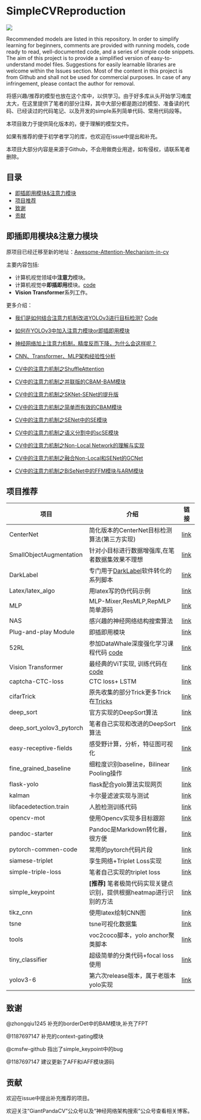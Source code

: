 # SimpleCVReproduction

![](logo.png)

Recommended models are listed in this repository. In order to simplify learning for beginners, comments are provided with running models, code ready to read, well-documented code, and a series of simple code snippets. The aim of this project is to provide a simplified version of easy-to-understand model files. Suggestions for easily learnable libraries are welcome within the Issues section. Most of the content in this project is from Github and shall not be used for commercial purposes. In case of any infringement, please contact the author for removal.


将感兴趣/推荐的模型也放在这个库中，以供学习。由于好多库从头开始学习难度太大，在这里提供了笔者的部分注释，其中大部分都是跑过的模型、准备读的代码、已经读过的代码笔记、以及开发的simple系列简单代码、常用代码段等。

本项目致力于提供简化版本的，便于理解的模型文件。

如果有推荐的便于初学者学习的库，也欢迎在issue中提出和补充。

本项目大部分内容是来源于Github，不会用做商业用途，如有侵权，请联系笔者删除。

## 目录

- [即插即用模块&注意力模块](即插即用模块&注意力模块)
- [项目推荐](项目推荐)
- [致谢](致谢)
- [贡献](贡献)


## 即插即用模块&注意力模块

原项目已经迁移至新的地址：[Awesome-Attention-Mechanism-in-cv](https://github.com/pprp/awesome-attention-mechanism-in-cv)

主要内容包括:

- 计算机视觉领域中**注意力**模块。
- 计算机视觉中**即插即用**模块。[code](https://github.com/pprp/SimpleCVReproduction/tree/master/Plug-and-play%20module)
- **Vision Transformer**系列工作。

更多介绍：

- [我们是如何结合注意力机制改进YOLOv3进行目标检测?](https://zhuanlan.zhihu.com/p/231168560) [Code](https://github.com/GiantPandaCV/yolov3-point)
- [如何在YOLOv3中加入注意力模块or即插即用模块](https://blog.csdn.net/DD_PP_JJ/article/details/104109369)
- [神经网络加上注意力机制，精度反而下降，为什么会这样呢？](https://www.zhihu.com/question/478301531/answer/2280232845)
- [CNN、Transformer、MLP架构经验性分析](https://zhuanlan.zhihu.com/p/449280021)
- [CV中的注意力机制之ShuffleAttention](https://zhuanlan.zhihu.com/p/350912960)
- [CV中的注意力机制之并联版的CBAM-BAM模块](https://zhuanlan.zhihu.com/p/102033063)
- [CV中的注意力机制之SKNet-SENet的提升版](https://zhuanlan.zhihu.com/p/102034839)

- [CV中的注意力机制之简单而有效的CBAM模块](https://zhuanlan.zhihu.com/p/102035273)

- [CV中的注意力机制之SENet中的SE模块](https://zhuanlan.zhihu.com/p/102035721)

- [CV中的注意力机制之语义分割中的scSE模块](https://zhuanlan.zhihu.com/p/102036086)

- [CV中的注意力机制之Non-Local Network的理解与实现](https://zhuanlan.zhihu.com/p/102984842)
- [CV中的注意力机制之融合Non-Local和SENet的GCNet](https://zhuanlan.zhihu.com/p/102990363)
- [CV中的注意力机制之BiSeNet中的FFM模块与ARM模块](https://zhuanlan.zhihu.com/p/105925132)

## 项目推荐

| 项目                     | 介绍                                                         | 链接                                                         |
| ------------------------ | ------------------------------------------------------------ | ------------------------------------------------------------ |
| CenterNet                | 简化版本的CenterNet目标检测算法(第三方实现)                  | [link](https://github.com/pprp/SimpleCVReproduction/tree/master/CenterNet) |
| SmallObjectAugmentation  | 针对小目标进行数据增强库,在笔者数据集效果不理想              | [link](https://github.com/pprp/52RL)                         |
| DarkLabel                | 专门用于[DarkLabel](https://zhuanlan.zhihu.com/p/141036498)软件转化的系列脚本 | [link](https://github.com/pprp/SimpleCVReproduction/tree/master/DarkLabel) |
| Latex/latex_algo         | 用latex写的伪代码示例                                        | [link](https://github.com/pprp/SimpleCVReproduction/tree/master/Latex/latex_algo) |
| MLP                      | MLP-Mixer,ResMLP,RepMLP简单源码                              | [link](https://github.com/pprp/SimpleCVReproduction/tree/master/MLP) |
| NAS                      | 感兴趣的神经网络结构搜索算法                                 | [link](https://github.com/pprp/SimpleCVReproduction/tree/master/NAS) |
| Plug-and-play Module     | 即插即用模块                                                 | [link](https://github.com/pprp/SimpleCVReproduction/tree/master/Plug-and-play%20module) |
| 52RL                     | 参加DataWhale深度强化学习课程代码 [code](https://github.com/pprp/52RL) | [link](https://github.com/pprp/52RL)                         |
| Vision Transformer       | 最经典的ViT实现, 训练代码在[code](https://github.com/pprp/pytorch-cifar-model-zoo) | [link](https://github.com/pprp/SimpleCVReproduction/tree/master/VisionTransformer) |
| captcha-CTC-loss         | CTC loss+ LSTM                                               | [link](https://github.com/pprp/SimpleCVReproduction/tree/master/captcha-CTC-loss) |
| cifarTrick               | 原先收集的部分Trick更多Trick在[Tricks](https://github.com/pprp/pytorch-cifar-model-zoo) | [link](https://github.com/pprp/SimpleCVReproduction/tree/master/cifarTrick) |
| deep_sort                | 官方实现的DeepSort算法                                       | [link](https://github.com/pprp/SimpleCVReproduction/tree/master/deep_sort) |
| deep_sort_yolov3_pytorch | 笔者自己实现和改进的DeepSort算法                             | [link](https://github.com/pprp/deep_sort_yolov3_pytorch)     |
| easy-receptive-fields    | 感受野计算，分析，特征图可视化                               | [link](https://github.com/pprp/SimpleCVReproduction/tree/master/easy-receptive-fields) |
| fine_grained_baseline    | 细粒度识别baseline，Bilinear Pooling操作                     | [link](https://github.com/pprp/SimpleCVReproduction/tree/master/fine_grained_baseline) |
| flask-yolo               | flask配合yolo算法实现网页                                    | [link](https://github.com/pprp/SimpleCVReproduction/tree/master/flask-yolo) |
| kalman                   | 卡尔曼滤波实现与测试                                         | [link](https://github.com/pprp/SimpleCVReproduction/tree/master/kalman) |
| libfacedetection.train   | 人脸检测训练代码                                             | [link](https://github.com/pprp/SimpleCVReproduction/tree/master/kalman) |
| opencv-mot               | 使用Opencv实现多目标跟踪                                     | [link](https://github.com/pprp/SimpleCVReproduction/tree/master/opencv-mot) |
| pandoc-starter           | Pandoc是Markdown转化器，很方便                               | [link](https://github.com/pprp/SimpleCVReproduction/tree/master/pandoc-starter) |
| pytorch-commen-code      | 常用的pytorch代码片段                                        | [link](https://github.com/pprp/SimpleCVReproduction/tree/master/pandoc-starter) |
| siamese-triplet          | 孪生网络+Triplet Loss实现                                    | [link](https://github.com/pprp/SimpleCVReproduction/tree/master/simple-faster-rcnn-pytorch) |
| simple-triple-loss       | 笔者自己实现的triplet loss                                   | [link](https://github.com/pprp/SimpleCVReproduction/tree/master/simple-triple-loss) |
| simple_keypoint          | **[推荐]** 笔者极简代码实现关键点识别，提供根据heatmap进行识别的方法 | [link](https://github.com/pprp/SimpleCVReproduction/tree/master/simple_keypoint) |
| tikz_cnn                 | 使用latex绘制CNN图                                           | [link](https://github.com/pprp/SimpleCVReproduction/tree/master/tikz_cnn) |
| tsne                     | tsne可视化数据集                                             | [link](https://github.com/pprp/SimpleCVReproduction/tree/master/tsne) |
| tools                    | voc2coco脚本，yolo anchor聚类脚本                            | [link](https://github.com/pprp/SimpleCVReproduction/tree/master/tools) |
| tiny_classifier          | 超级简单的分类代码+focal loss使用                            | [link](https://github.com/pprp/SimpleCVReproduction/tree/master/tiny_classifier) |
| yolov3-6                 | 第六次release版本，属于老版本yolo实现                        | [link](https://github.com/pprp/SimpleCVReproduction/tree/master/yolov3-6) |


## 致谢

@zhongqiu1245 补充的borderDet中的BAM模块,补充了FPT

@1187697147 补充的context-gating模块

@cmsfw-github 指出了simple_keypoint中的bug

@1187697147 建议更新了AFF和iAFF模块源码

## 贡献

欢迎在issue中提出补充推荐的项目。

欢迎关注“GiantPandaCV”公众号以及“神经网络架构搜索”公众号查看相关博客。

